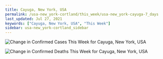 ```yaml
---
title: Cayuga, New York, USA
permalink: /usa-new_york-cortland/this_week/usa-new_york-cayuga-7_days.html
last_updated: Jul 27, 2021
keywords: ["Cayuga, New York, USA", "This Week"]
sidebar: usa-new_york-cortland_sidebar
---
```


![Change in Confirmed Cases This Week for Cayuga, New York, USA](/covid_tracker/images/graphs/usa-new_york-cayuga-delta_confirmed-7_days_graph.png)

![Change in Confirmed Deaths This Week for Cayuga, New York, USA](/covid_tracker/images/graphs/usa-new_york-cayuga-delta_deaths-7_days_graph.png)
